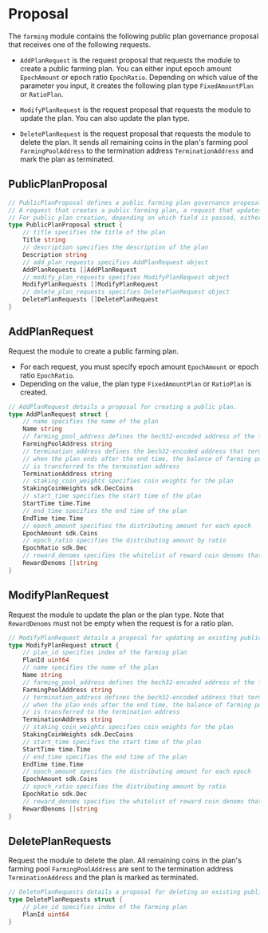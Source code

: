 <!-- order: 8 -->

# Proposal

The `farming` module contains the following public plan governance proposal that receives one of the following requests. 

- `AddPlanRequest` is the request proposal that requests the module to create a public farming plan. You can either input epoch amount `EpochAmount` or epoch ratio `EpochRatio`. Depending on which value of the parameter you input, it creates the following plan type `FixedAmountPlan` or `RatioPlan`.

- `ModifyPlanRequest` is the request proposal that requests the module to update the plan. You can also update the plan type. 

- `DeletePlanRequest` is the request proposal that requests the module to delete the plan. It sends all remaining coins in the plan's farming pool `FarmingPoolAddress` to the termination address `TerminationAddress` and mark the plan as terminated.

## PublicPlanProposal

```go
// PublicPlanProposal defines a public farming plan governance proposal that receives one of the following requests:
// A request that creates a public farming plan, a request that updates the plan, and a request that deletes the plan.
// For public plan creation, depending on which field is passed, either epoch amount or epoch ratio, it creates a fixed amount plan or ratio plan.
type PublicPlanProposal struct {
	// title specifies the title of the plan
	Title string 
	// description specifies the description of the plan
	Description string 
	// add_plan_requests specifies AddPlanRequest object
	AddPlanRequests []AddPlanRequest
	// modify_plan_requests specifies ModifyPlanRequest object
	ModifyPlanRequests []ModifyPlanRequest
	// delete_plan_requests specifies DeletePlanRequest object
	DeletePlanRequests []DeletePlanRequest
}
```

## AddPlanRequest

Request the module to create a public farming plan. 

- For each request, you must specify epoch amount `EpochAmount` or epoch ratio `EpochRatio`. 
- Depending on the value, the plan type `FixedAmountPlan` or `RatioPlan` is created.

```go
// AddPlanRequest details a proposal for creating a public plan.
type AddPlanRequest struct {
	// name specifies the name of the plan 
	Name string
	// farming_pool_address defines the bech32-encoded address of the farming pool
	FarmingPoolAddress string   
	// termination_address defines the bech32-encoded address that terminates plan
	// when the plan ends after the end time, the balance of farming pool address
	// is transferred to the termination address
	TerminationAddress string 
	// staking_coin_weights specifies coin weights for the plan
	StakingCoinWeights sdk.DecCoins 
	// start_time specifies the start time of the plan
	StartTime time.Time 
	// end_time specifies the end time of the plan
	EndTime time.Time 
	// epoch_amount specifies the distributing amount for each epoch
	EpochAmount sdk.Coins 
	// epoch_ratio specifies the distributing amount by ratio
	EpochRatio sdk.Dec
	// reward_denoms specifies the whitelist of reward coin denoms that this plan will distribute
	RewardDenoms []string
}
```

## ModifyPlanRequest

Request the module to update the plan or the plan type.
Note that `RewardDenoms` must not be empty when the request is for a ratio plan.

```go
// ModifyPlanRequest details a proposal for updating an existing public plan.
type ModifyPlanRequest struct {
	// plan_id specifies index of the farming plan
	PlanId uint64 
	// name specifies the name of the plan 
	Name string
	// farming_pool_address defines the bech32-encoded address of the farming pool
	FarmingPoolAddress string 
	// termination_address defines the bech32-encoded address that terminates plan
	// when the plan ends after the end time, the balance of farming pool address
	// is transferred to the termination address
	TerminationAddress string 
	// staking_coin_weights specifies coin weights for the plan
	StakingCoinWeights sdk.DecCoins 
	// start_time specifies the start time of the plan
	StartTime time.Time 
	// end_time specifies the end time of the plan
	EndTime time.Time 
	// epoch_amount specifies the distributing amount for each epoch
	EpochAmount sdk.Coins 
	// epoch_ratio specifies the distributing amount by ratio
	EpochRatio sdk.Dec
	// reward_denoms specifies the whitelist of reward coin denoms that this plan will distribute
	RewardDenoms []string
}
```

## DeletePlanRequests

Request the module to delete the plan. All remaining coins in the plan's farming pool `FarmingPoolAddress` are sent to the termination address `TerminationAddress` and the plan is marked as terminated.

```go
// DeletePlanRequests details a proposal for deleting an existing public plan.
type DeletePlanRequests struct {
	// plan_id specifies index of the farming plan
	PlanId uint64 
}
```
